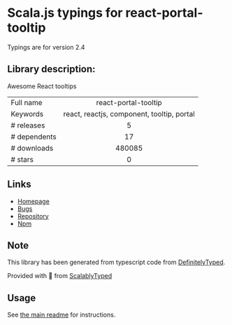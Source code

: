 
# Scala.js typings for react-portal-tooltip

Typings are for version 2.4

## Library description:
Awesome React tooltips

|                    |                 |
| ------------------ | :-------------: |
| Full name          | react-portal-tooltip |
| Keywords           | react, reactjs, component, tooltip, portal |
| # releases         | 5 |
| # dependents       | 17 |
| # downloads        | 480085 |
| # stars            | 0 |

## Links
- [Homepage](https://github.com/romainberger/react-portal-tooltip)
- [Bugs](https://github.com/romainberger/react-portal-tooltip)
- [Repository](https://github.com/romainberger/react-portal-tooltip)
- [Npm](https://www.npmjs.com/package/react-portal-tooltip)
    


## Note
This library has been generated from typescript code from [DefinitelyTyped](https://definitelytyped.org).

Provided with :purple_heart: from [ScalablyTyped](https://github.com/oyvindberg/ScalablyTyped)

## Usage
See [the main readme](../../readme.md) for instructions.


